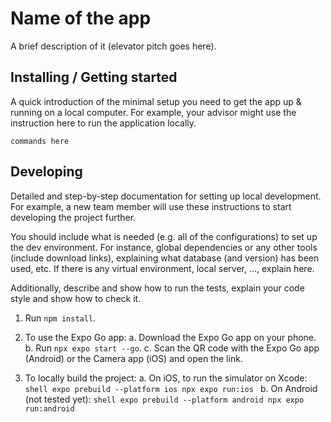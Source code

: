 # Name of the app 

A brief description of it (elevator pitch goes here).

## Installing / Getting started

A quick introduction of the minimal setup you need to get the app up & running on a local computer. For example, your advisor might use the instruction here to run the application locally.

```shell
commands here
```

## Developing

Detailed and step-by-step documentation for setting up local development. For example, a new team member will use these instructions to start developing the project further. 

You should include what is needed (e.g. all of the configurations) to set up the dev environment. For instance, global dependencies or any other tools (include download links), explaining what database (and version) has been used, etc. If there is any virtual environment, local server, ..., explain here. 

Additionally, describe and show how to run the tests, explain your code style and show how to check it.

1. Run `npm install`.

2. To use the Expo Go app: 
    a. Download the Expo Go app on your phone.
    b. Run `npx expo start --go`.
    c. Scan the QR code with the Expo Go app (Android) or the Camera app (iOS) and open the link.

3. To locally build the project:
    a. On iOS, to run the simulator on Xcode:
        ```shell
        expo prebuild --platform ios
        npx expo run:ios
        ```
    b. On Android (not tested yet):
        ```shell
        expo prebuild --platform android
        npx expo run:android
        ```